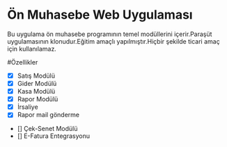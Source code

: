 # Ön Muhasebe Web Uygulaması

Bu uygulama ön muhasebe programının temel modüllerini içerir.Paraşüt uygulamasının klonudur.Eğitim amaçlı yapılmıştır.Hiçbir şekilde ticari amaç için kullanılamaz.

#Özellikler

- [x] Satış Modülü
- [x] Gider Modülü
- [x] Kasa Modülü
- [x] Rapor Modülü
- [x] İrsaliye
- [x] Rapor mail gönderme
- [] Çek-Senet Modülü
- [] E-Fatura Entegrasyonu
